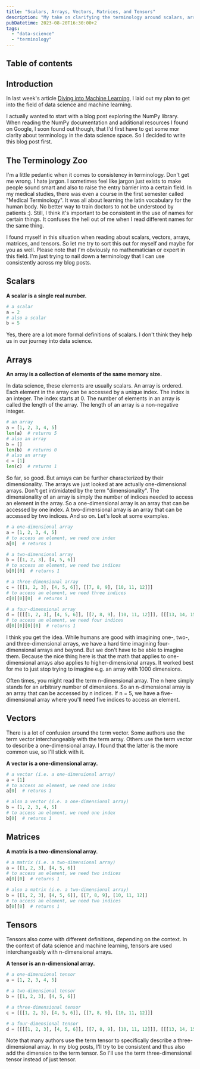 ```yaml
---
title: "Scalars, Arrays, Vectors, Matrices, and Tensors"
description: "My take on clarifying the terminology around scalars, arrays, vectors, matrices and tensors."
pubDatetime: 2023-08-20T16:30:00+2
tags:
  - "data-science"
  - "terminology"
---
```


## Table of contents

## Introduction

In last week's article [Diving into Machine Learning](./diving-into-machine-learning), I laid out my plan to get
into the field of data science and machine learning.

I actually wanted to start with a blog post exploring the NumPy library. When reading the NumPy documentation and
additional resources I found on Google, I soon found out though, that I'd first have to get some mor clarity about
terminology in the data science space. So I decided to write this blog post first.

## The Terminology Zoo

I'm a little pedantic when it comes to consistency in terminology. Don't get me wrong. I hate jargon. I sometimes
feel like jargon just exists to make people sound smart and also to raise the entry barrier into a certain field. In my
medical studies, there was even a course in the first semester called "Medical Terminology". It was all about learning
the latin vocabulary for the human body. No better way to train doctors to not be understood by patients :). Still, I
think it's important to be consistent in the use of names for certain things. It confuses the hell out of me when I
read different names for the same thing.

I found myself in this situation when reading about scalars, vectors, arrays, matrices, and tensors. So let me try to
sort this out for myself and maybe for you as well. Please note that I'm obviously no mathematician or expert in this
field. I'm just trying to nail down a terminology that I can use consistently across my blog posts.

## Scalars

**A scalar is a single real number.**

```python
# a scalar
a = 2
# also a scalar
b = 5
```

Yes, there are a lot more formal definitions of scalars. I don't think they help us in our journey into data science.

## Arrays

**An array is a collection of elements of the same memory size.**

In data science, these elements are usually scalars. An array is ordered. Each element in the array can be accessed by a
unique index. The index is an integer. The index starts at 0. The number of elements in an array is called the length of
the array. The length of an array is a non-negative integer.

```python
# an array
a = [1, 2, 3, 4, 5]
len(a)  # returns 5
# also an array
b = []
len(b)  # returns 0
# also an array
c = [1]
len(c)  # returns 1
```

So far, so good. But arrays can be further characterized by their dimensionality. The arrays we just looked at are
actually one-dimensional arrays. Don't get intimidated by the term "dimensionality". The dimensionality of an array is
simply the number of indices needed to access an element in the array. So a one-dimensional array is an array that can
be accessed by one index. A two-dimensional array is an array that can be accessed by two indices. And so on. Let's look
at some examples.

```python
# a one-dimensional array
a = [1, 2, 3, 4, 5]
# to access an element, we need one index
a[0]  # returns 1

# a two-dimensional array
b = [[1, 2, 3], [4, 5, 6]]
# to access an element, we need two indices
b[0][0]  # returns 1

# a three-dimensional array
c = [[[1, 2, 3], [4, 5, 6]], [[7, 8, 9], [10, 11, 12]]]
# to access an element, we need three indices
c[0][0][0]  # returns 1

# a four-dimensional array
d = [[[[1, 2, 3], [4, 5, 6]], [[7, 8, 9], [10, 11, 12]]], [[[13, 14, 15], [16, 17, 18]], [[19, 20, 21], [22, 23, 24]]]]
# to access an element, we need four indices
d[0][0][0][0]  # returns 1
```

I think you get the idea. While humans are good with imagining one-, two-, and three-dimensional arrays, we have a
hard time imagining four-dimensional arrays and beyond. But we don't have to be able to imagine them. Because the
nice thing here is that the math that applies to one-dimensional arrays also applies to higher-dimensional arrays.
It worked best for me to just stop trying to imagine e.g. an array with 1000 dimensions.

Often times, you might read the term n-dimensional array. The n here simply stands for an arbitrary number of
dimensions. So an n-dimensional array is an array that can be accessed by n indices. If n = 5, we have a
five-dimensional array where you'll need five indices to access an element.

## Vectors

There is a lot of confusion around the term vector. Some authors use the term vector interchangeably with the term
array. Others use the term vector to describe a one-dimensional array. I found that the latter is the more common
use, so I'll stick with it.

**A vector is a one-dimensional array.**

```python
# a vector (i.e. a one-dimensional array)
a = [1]
# to access an element, we need one index
a[0]  # returns 1

# also a vector (i.e. a one-dimensional array)
b = [1, 2, 3, 4, 5]
# to access an element, we need one index
b[0]  # returns 1
```

## Matrices

**A matrix is a two-dimensional array.**

```python
# a matrix (i.e. a two-dimensional array)
a = [[1, 2, 3], [4, 5, 6]]
# to access an element, we need two indices
a[0][0]  # returns 1

# also a matrix (i.e. a two-dimensional array)
b = [[1, 2, 3], [4, 5, 6]], [[7, 8, 9], [10, 11, 12]]
# to access an element, we need two indices
b[0][0]  # returns 1
```

## Tensors

Tensors also come with different definitions, depending on the context. In the context of data science and machine
learning, tensors are used interchangeably with n-dimensional arrays.

**A tensor is an n-dimensional array.**

```python
# a one-dimensional tensor
a = [1, 2, 3, 4, 5]

# a two-dimensional tensor
b = [[1, 2, 3], [4, 5, 6]]

# a three-dimensional tensor
c = [[[1, 2, 3], [4, 5, 6]], [[7, 8, 9], [10, 11, 12]]]

# a four-dimensional tensor
d = [[[[1, 2, 3], [4, 5, 6]], [[7, 8, 9], [10, 11, 12]]], [[[13, 14, 15], [16, 17, 18]], [[19, 20, 21], [22, 23, 24]]]]
```

Note that many authors use the term tensor to specifically describe a three-dimensional array. In my blog posts,
I'll try to be consistent and thus also add the dimension to the term tensor. So I'll use the term three-dimensional
tensor instead of just tensor.

